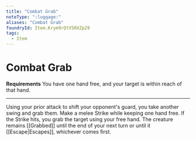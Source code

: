 ```yaml
---
title: "Combat Grab"
noteType: ":luggage:"
aliases: "Combat Grab"
foundryId: Item.Krym9rQtV5RXZp29
tags:
  - Item
---
```


# Combat Grab

**Requirements** You have one hand free, and your target is within reach of that hand.

* * *

Using your prior attack to shift your opponent's guard, you take another swing and grab them. Make a melee Strike while keeping one hand free. If the Strike hits, you grab the target using your free hand. The creature remains [[Grabbed]] until the end of your next turn or until it [[Escape|Escapes]], whichever comes first.
